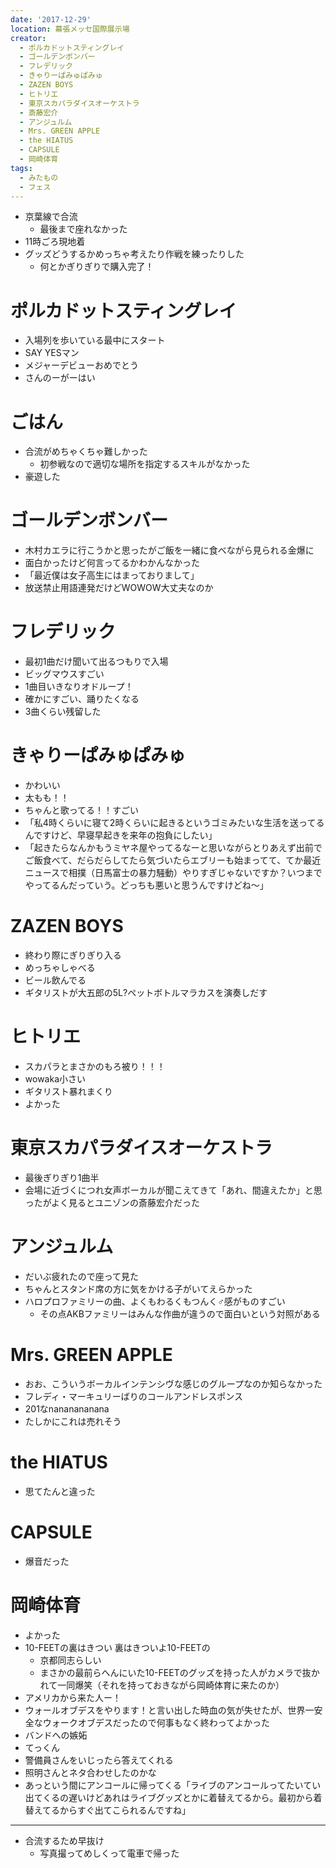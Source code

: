 ```yaml
---
date: '2017-12-29'
location: 幕張メッセ国際展示場
creator:
  - ポルカドットスティングレイ
  - ゴールデンボンバー
  - フレデリック
  - きゃりーぱみゅぱみゅ
  - ZAZEN BOYS
  - ヒトリエ
  - 東京スカパラダイスオーケストラ
  - 斎藤宏介
  - アンジュルム
  - Mrs. GREEN APPLE
  - the HIATUS
  - CAPSULE
  - 岡崎体育
tags:
  - みたもの
  - フェス
---
```


- 京葉線で合流
  - 最後まで座れなかった
- 11時ごろ現地着
- グッズどうするかめっちゃ考えたり作戦を練ったりした
  - 何とかぎりぎりで購入完了！

# ポルカドットスティングレイ

- 入場列を歩いている最中にスタート
- SAY YESマン
- メジャーデビューおめでとう
- さんのーがーはい

# ごはん

- 合流がめちゃくちゃ難しかった
  - 初参戦なので適切な場所を指定するスキルがなかった
- 豪遊した

# ゴールデンボンバー

- 木村カエラに行こうかと思ったがご飯を一緒に食べながら見られる金爆に
- 面白かったけど何言ってるかわかんなかった
- 「最近僕は女子高生にはまっておりまして」
- 放送禁止用語連発だけどWOWOW大丈夫なのか

# フレデリック

- 最初1曲だけ聞いて出るつもりで入場
- ビッグマウスすごい
- 1曲目いきなりオドループ！
- 確かにすごい、踊りたくなる
- 3曲くらい残留した

# きゃりーぱみゅぱみゅ

- かわいい
- 太もも！！
- ちゃんと歌ってる！！すごい
- 「私4時くらいに寝て2時くらいに起きるというゴミみたいな生活を送ってるんですけど、早寝早起きを来年の抱負にしたい」
- 「起きたらなんかもうミヤネ屋やってるなーと思いながらとりあえず出前でご飯食べて、だらだらしてたら気づいたらエブリーも始まってて、てか最近ニュースで相撲（日馬富士の暴力騒動）やりすぎじゃないですか？いつまでやってるんだっていう。どっちも悪いと思うんですけどね～」

# ZAZEN BOYS

- 終わり際にぎりぎり入る
- めっちゃしゃべる
- ビール飲んでる
- ギタリストが大五郎の5L?ペットボトルマラカスを演奏しだす

# ヒトリエ

- スカパラとまさかのもろ被り！！！
- wowaka小さい
- ギタリスト暴れまくり
- よかった

# 東京スカパラダイスオーケストラ

- 最後ぎりぎり1曲半
- 会場に近づくにつれ女声ボーカルが聞こえてきて「あれ、間違えたか」と思ったがよく見るとユニゾンの斎藤宏介だった

# アンジュルム

- だいぶ疲れたので座って見た
- ちゃんとスタンド席の方に気をかける子がいてえらかった
- ハロプロファミリーの曲、よくもわるくもつんく♂感がものすごい
  - その点AKBファミリーはみんな作曲が違うので面白いという対照がある

# Mrs. GREEN APPLE

- おお、こういうボーカルインテンシヴな感じのグループなのか知らなかった
- フレディ・マーキュリーばりのコールアンドレスポンス
- 201なnananananana
- たしかにこれは売れそう

# the HIATUS

- 思てたんと違った

# CAPSULE

- 爆音だった

# 岡崎体育

- よかった
- 10-FEETの裏はきつい 裏はきついよ10-FEETの
  - 京都同志らしい
  - まさかの最前らへんにいた10-FEETのグッズを持った人がカメラで抜かれて一同爆笑（それを持っておきながら岡崎体育に来たのか）
- アメリカから来た人ー！
- ウォールオブデスをやります！と言い出した時血の気が失せたが、世界一安全なウォークオブデスだったので何事もなく終わってよかった
- バンドへの嫉妬
- てっくん
- 警備員さんをいじったら答えてくれる
- 照明さんとネタ合わせしたのかな
- あっという間にアンコールに帰ってくる「ライブのアンコールってたいてい出てくるの遅いけどあれはライブグッズとかに着替えてるから。最初から着替えてるからすぐ出てこられるんですね」

---

- 合流するため早抜け
  - 写真撮ってめしくって電車で帰った
